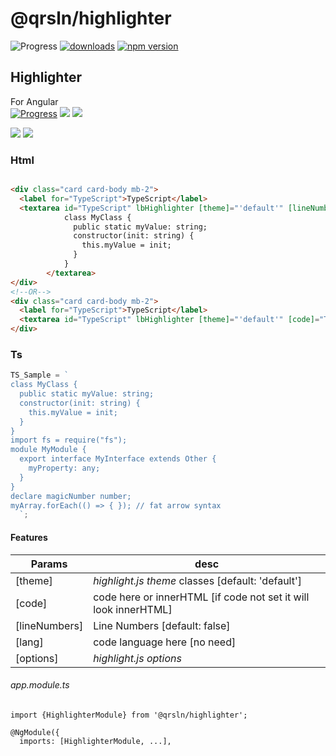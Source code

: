 # @qrsln/highlighter

![Progress](https://img.shields.io/badge/Progress-✔✔✔✔☐‌‌‌‌‌‌‌-blue)
[![downloads](https://img.shields.io/npm/dm/@qrsln/highlighter.svg)](https://npmcharts.com/compare/@qrsln/highlighter?minimal=true)
[![npm version](https://badge.fury.io/js/%40qrsln%2Fhighlighter.svg)](https://badge.fury.io/js/%40qrsln%2Fhighlighter)

## Highlighter

For Angular  
[![Progress](https://img.shields.io/badge/Demo-✔✔✔✔☐‌‌‌‌‌‌‌-blue)](https://krsln.github.io/NgLootBox/Highlighter)
[![](https://img.shields.io/badge/readme‌‌‌‌‌‌‌-white)](src/readme.md)
[![](https://img.shields.io/badge/usage‌‌‌‌‌‌‌-orange)](src/usage.md)

![](https://github.com/krsln/NgLootBox/raw/master/highlighter/Screenshots/Highlighter_1.png)
![](https://github.com/krsln/NgLootBox/raw/master/highlighter/Screenshots/Highlighter_2.png)

### Html

```html

<div class="card card-body mb-2">
  <label for="TypeScript">TypeScript</label>
  <textarea id="TypeScript" lbHighlighter [theme]="'default'" [lineNumbers]="true">
            class MyClass {
              public static myValue: string;
              constructor(init: string) {
                this.myValue = init;
              }
            }  
        </textarea>
</div>
<!--OR-->
<div class="card card-body mb-2">
  <label for="TypeScript">TypeScript</label>
  <textarea id="TypeScript" lbHighlighter [theme]="'default'" [code]="TS_Sample" [lineNumbers]="true"></textarea>
</div>
```

### Ts

```typescript
TS_Sample = `
class MyClass {
  public static myValue: string;
  constructor(init: string) {
    this.myValue = init;
  }
}
import fs = require("fs");
module MyModule {
  export interface MyInterface extends Other {
    myProperty: any;
  }
}
declare magicNumber number;
myArray.forEach(() => { }); // fat arrow syntax
  `;
```  

#### Features

Params | desc
 --- | ---  
[theme] | _highlight.js theme_ classes [default: 'default']
[code] | code here or innerHTML [if code not set it will look innerHTML]
[lineNumbers] | Line Numbers [default: false]
[lang] | code language here [no need]
[options] | _highlight.js options_

###### app.module.ts

```
import {HighlighterModule} from '@qrsln/highlighter';

@NgModule({
  imports: [HighlighterModule, ...],

```  
 
